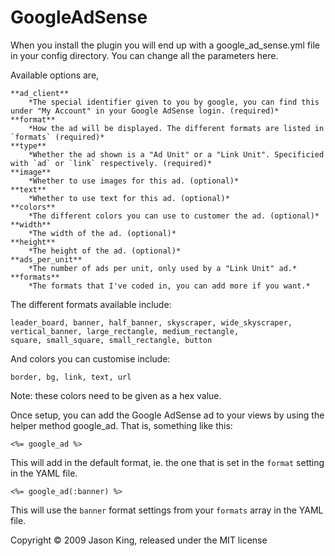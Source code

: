 GoogleAdSense
=============

When you install the plugin you will end up with a google_ad_sense.yml file in
your config directory.  You can change all the parameters here.

Available options are,

	**ad_client**
		*The special identifier given to you by google, you can find this under "My Account" in your Google AdSense login. (required)*
	**format**
		*How the ad will be displayed. The different formats are listed in `formats` (required)*
	**type**
		*Whether the ad shown is a "Ad Unit" or a "Link Unit". Specificied with `ad` or `link` respectively. (required)*
	**image**
		*Whether to use images for this ad. (optional)*
	**text**
		*Whether to use text for this ad. (optional)*
	**colors**
		*The different colors you can use to customer the ad. (optional)*
	**width**
		*The width of the ad. (optional)*
	**height**
		*The height of the ad. (optional)*
	**ads_per_unit**
		*The number of ads per unit, only used by a "Link Unit" ad.*
	**formats**
		*The formats that I've coded in, you can add more if you want.*

The different formats available include:

    leader_board, banner, half_banner, skyscraper, wide_skyscraper,
    vertical_banner, large_rectangle, medium_rectangle,
    square, small_square, small_rectangle, button

And colors you can customise include:

    border, bg, link, text, url

Note: these colors need to be given as a hex value.

Once setup, you can add the Google AdSense ad to your views by using the helper method google_ad.
That is, something like this:

    <%= google_ad %>

This will add in the default format, ie. the one that is set in the `format` setting in the YAML file.

    <%= google_ad(:banner) %>

This will use the `banner` format settings from your `formats` array in the YAML file.

Copyright &copy; 2009 Jason King, released under the MIT license
